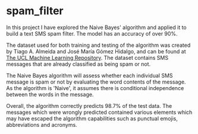 # spam_filter

In this project I have explored the Naive Bayes' algorithm and applied it to build a text SMS spam filter. The model has an accuracy of over 90%.

The dataset used for both training and testing of the algorithm was created by Tiago A. Almeida and José María Gómez Hidalgo, and can be found at [The UCL Machine Learning Repository](https://archive.ics.uci.edu/ml/datasets/sms+spam+collection). The dataset contains SMS messages that are already classified as being spam or not.

The Naive Bayes algorithm will assess whether each individual SMS message is spam or not by evaluating the word contents of the message. As the algorithm is 'Naive', it assumes there is conditional independence between the words in the message.

Overall, the algorithm correctly predicts 98.7% of the test data. The messages which were wrongly predicted contained various elements which may have escaped the algorithm capabilities such as punctual emojis, abbreviations and acronyms.
